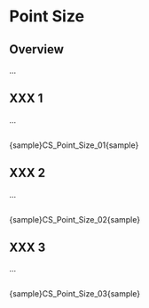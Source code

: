 # Point Size

## Overview

...

## XXX 1

...

```

```

{sample}CS\_Point\_Size\_01{sample}

## XXX 2

...

```

```

{sample}CS\_Point\_Size\_02{sample}

## XXX 3

...

```

```

{sample}CS\_Point\_Size\_03{sample}